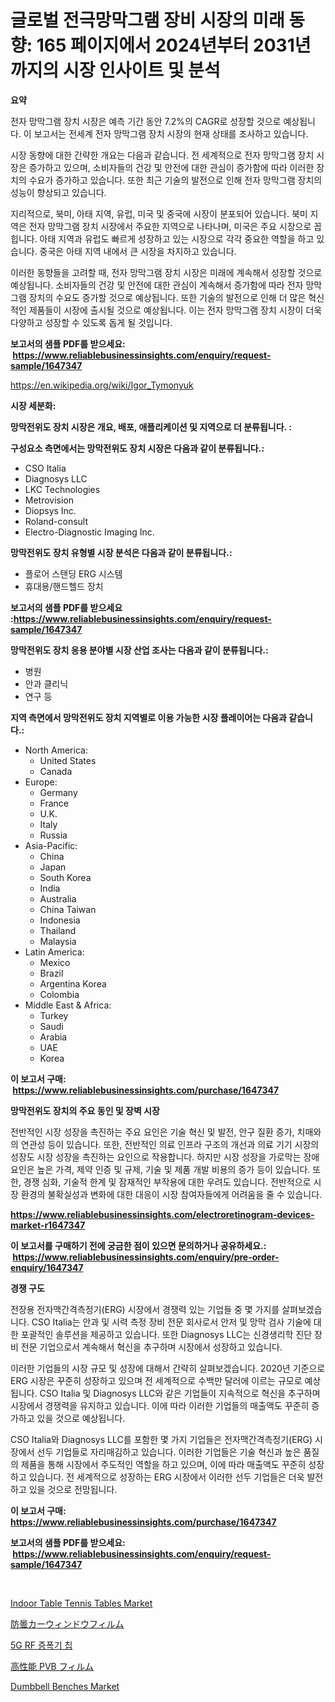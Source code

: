 <p><h1>글로벌 전극망막그램 장비 시장의 미래 동향: 165 페이지에서 2024년부터 2031년까지의 시장 인사이트 및 분석</h1></p><p><strong>요약</strong></p>
<p><p>전자 망막그램 장치 시장은 예측 기간 동안 7.2%의 CAGR로 성장할 것으로 예상됩니다. 이 보고서는 전세계 전자 망막그램 장치 시장의 현재 상태를 조사하고 있습니다. </p><p>시장 동향에 대한 간략한 개요는 다음과 같습니다. 전 세계적으로 전자 망막그램 장치 시장은 증가하고 있으며, 소비자들의 건강 및 안전에 대한 관심이 증가함에 따라 이러한 장치의 수요가 증가하고 있습니다. 또한 최근 기술의 발전으로 인해 전자 망막그램 장치의 성능이 향상되고 있습니다.</p><p>지리적으로, 북미, 아태 지역, 유럽, 미국 및 중국에 시장이 분포되어 있습니다. 북미 지역은 전자 망막그램 장치 시장에서 주요한 지역으로 나타나며, 미국은 주요 시장으로 꼽힙니다. 아태 지역과 유럽도 빠르게 성장하고 있는 시장으로 각각 중요한 역할을 하고 있습니다. 중국은 아태 지역 내에서 큰 시장을 차지하고 있습니다.</p><p>이러한 동향들을 고려할 때, 전자 망막그램 장치 시장은 미래에 계속해서 성장할 것으로 예상됩니다. 소비자들의 건강 및 안전에 대한 관심이 계속해서 증가함에 따라 전자 망막그램 장치의 수요도 증가할 것으로 예상됩니다. 또한 기술의 발전으로 인해 더 많은 혁신적인 제품들이 시장에 출시될 것으로 예상됩니다. 이는 전자 망막그램 장치 시장이 더욱 다양하고 성장할 수 있도록 돕게 될 것입니다.</p></p>
<p><strong>보고서의 샘플 PDF를 받으세요: &nbsp;<a href="https://www.reliablebusinessinsights.com/enquiry/request-sample/1647347">https://www.reliablebusinessinsights.com/enquiry/request-sample/1647347</a></strong></p>
<p><a href="https://en.wikipedia.org/wiki/Igor_Tymonyuk">https://en.wikipedia.org/wiki/Igor_Tymonyuk</a></p>
<p><strong>시장 세분화:</strong></p>
<p><strong> 망막전위도 장치 시장은 개요, 배포, 애플리케이션 및 지역으로 더 분류됩니다. :</strong></p>
<p><strong>구성요소 측면에서는 망막전위도 장치 시장은 다음과 같이 분류됩니다.:</strong></p>
<p><ul><li>CSO Italia</li><li>Diagnosys LLC</li><li>LKC Technologies</li><li>Metrovision</li><li>Diopsys Inc.</li><li>Roland-consult</li><li>Electro-Diagnostic Imaging Inc.</li></ul></p>
<p><strong> 망막전위도 장치 유형별 시장 분석은 다음과 같이 분류됩니다.:</strong></p>
<p><ul><li>플로어 스탠딩 ERG 시스템</li><li>휴대용/핸드헬드 장치</li></ul></p>
<p><strong>보고서의 샘플 PDF를 받으세요 :<a href="https://www.reliablebusinessinsights.com/enquiry/request-sample/1647347">https://www.reliablebusinessinsights.com/enquiry/request-sample/1647347</a></strong></p>
<p><strong> 망막전위도 장치 응용 분야별 시장 산업 조사는 다음과 같이 분류됩니다.:</strong></p>
<p><ul><li>병원</li><li>안과 클리닉</li><li>연구 등</li></ul></p>
<p><strong>지역 측면에서 망막전위도 장치 지역별로 이용 가능한 시장 플레이어는 다음과 같습니다.:</strong></p>
<p><ul>
    <li>
        North America:
        <ul>
            <li>United States</li>
            <li>Canada</li>
        </ul>
    </li>
    <li>
        Europe:
        <ul>
            <li>Germany</li>
            <li>France</li>
            <li>U.K.</li>
            <li>Italy</li>
            <li>Russia</li>
        </ul>
    </li>
    <li>
        Asia-Pacific:
        <ul>
            <li>China</li>
            <li>Japan</li>
            <li>South Korea</li>
            <li>India</li>
            <li>Australia</li>
            <li>China Taiwan</li>
            <li>Indonesia</li>
            <li>Thailand</li>
            <li>Malaysia</li>
        </ul>
    </li>
    <li>
        Latin America:
        <ul>
            <li>Mexico</li>
            <li>Brazil</li>
            <li>Argentina Korea</li>
            <li>Colombia</li>
        </ul>
    </li>
    <li>
        Middle East & Africa:
        <ul>
            <li>Turkey</li>
            <li>Saudi</li>
            <li>Arabia</li>
            <li>UAE</li>
            <li>Korea</li>
        </ul>
    </li>
    </ul></p>
<p><strong>이 보고서 구매: &nbsp;<a href="https://www.reliablebusinessinsights.com/purchase/1647347">https://www.reliablebusinessinsights.com/purchase/1647347</a></strong></p>
<p><strong>망막전위도 장치의 주요 동인 및 장벽 시장</strong></p>
<p><p>전반적인 시장 성장을 촉진하는 주요 요인은 기술 혁신 및 발전, 안구 질환 증가, 치매와의 연관성 등이 있습니다. 또한, 전반적인 의료 인프라 구조의 개선과 의료 기기 시장의 성장도 시장 성장을 촉진하는 요인으로 작용합니다. 하지만 시장 성장을 가로막는 장애요인은 높은 가격, 제약 인증 및 규제, 기술 및 제품 개발 비용의 증가 등이 있습니다. 또한, 경쟁 심화, 기술적 한계 및 잠재적인 부작용에 대한 우려도 있습니다. 전반적으로 시장 환경의 불확실성과 변화에 대한 대응이 시장 참여자들에게 어려움을 줄 수 있습니다.</p></p>
<p><strong><a href="https://www.reliablebusinessinsights.com/electroretinogram-devices-market-r1647347">https://www.reliablebusinessinsights.com/electroretinogram-devices-market-r1647347</a></strong></p>
<p><strong>이 보고서를 구매하기 전에 궁금한 점이 있으면 문의하거나 공유하세요.: &nbsp;<a href="https://www.reliablebusinessinsights.com/enquiry/pre-order-enquiry/1647347">https://www.reliablebusinessinsights.com/enquiry/pre-order-enquiry/1647347</a></strong></p>
<p><strong>경쟁 구도</strong></p>
<p><p>전장용 전자맥간격측정기(ERG) 시장에서 경쟁력 있는 기업들 중 몇 가지를 살펴보겠습니다. CSO Italia는 안과 및 시력 측정 장비 전문 회사로서 안저 및 망막 검사 기술에 대한 포괄적인 솔루션을 제공하고 있습니다. 또한 Diagnosys LLC는 신경생리학 진단 장비 전문 기업으로서 계속해서 혁신을 추구하며 시장에서 성장하고 있습니다. </p><p>이러한 기업들의 시장 규모 및 성장에 대해서 간략히 살펴보겠습니다. 2020년 기준으로 ERG 시장은 꾸준히 성장하고 있으며 전 세계적으로 수백만 달러에 이르는 규모로 예상됩니다. CSO Italia 및 Diagnosys LLC와 같은 기업들이 지속적으로 혁신을 추구하며 시장에서 경쟁력을 유지하고 있습니다. 이에 따라 이러한 기업들의 매출액도 꾸준히 증가하고 있을 것으로 예상됩니다.</p><p>CSO Italia와 Diagnosys LLC를 포함한 몇 가지 기업들은 전자맥간격측정기(ERG) 시장에서 선두 기업들로 자리매김하고 있습니다. 이러한 기업들은 기술 혁신과 높은 품질의 제품을 통해 시장에서 주도적인 역할을 하고 있으며, 이에 따라 매출액도 꾸준히 성장하고 있습니다. 전 세계적으로 성장하는 ERG 시장에서 이러한 선두 기업들은 더욱 발전하고 있을 것으로 전망됩니다.</p></p>
<p><strong>이 보고서 구매: &nbsp; <a href="https://www.reliablebusinessinsights.com/purchase/1647347">https://www.reliablebusinessinsights.com/purchase/1647347</a></strong></p>
<p><strong>보고서의 샘플 PDF를 받으세요: &nbsp;<a href="https://www.reliablebusinessinsights.com/enquiry/request-sample/1647347">https://www.reliablebusinessinsights.com/enquiry/request-sample/1647347</a></strong><strong></strong></p>
<p>&nbsp;</p>
<p><p><a href="https://github.com/Valeridd446677/Market-Research-Report-List-1/blob/main/indoor-table-tennis-tables-market.md">Indoor Table Tennis Tables Market</a></p><p><a href="https://github.com/schmahlson/Market-Research-Report-List-2/blob/main/7420805164329.md">防曇カーウィンドウフィルム</a></p><p><a href="https://github.com/jimahmed0511/Market-Research-Report-List-1/blob/main/6756163177298.md">5G RF 증폭기 칩</a></p><p><a href="https://github.com/roulaayoub-saad/Market-Research-Report-List-2/blob/main/2519569164328.md">高性能 PVB フィルム</a></p><p><a href="https://github.com/IzaiahBartell/Market-Research-Report-List-1/blob/main/dumbbell-benches-market.md">Dumbbell Benches Market</a></p></p>